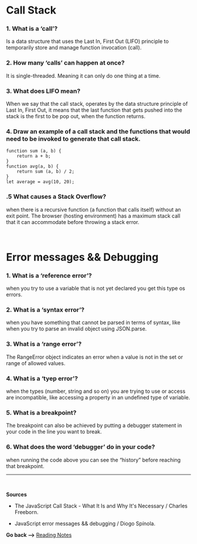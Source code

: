 # Call Stack

### **1. What is a ‘call’?**

Is a data structure that uses the Last In, First Out (LIFO) principle to temporarily store and manage function invocation (call).

### **2. How many ‘calls’ can happen at once?**

It is single-threaded. Meaning it can only do one thing at a time.

### **3. What does LIFO mean?**

When we say that the call stack, operates by the data structure principle of Last In, First Out, it means that the last function that gets pushed into the stack is the first to be pop out, when the function returns.

### **4. Draw an example of a call stack and the functions that would need to be invoked to generate that call stack.**

```JS
function sum (a, b) {
    return a + b;
}
function avg(a, b) {
    return sum (a, b) / 2;
}
let average = avg(10, 20);
```

### **.5 What causes a Stack Overflow?**

when there is a recursive function (a function that calls itself) without an exit point. The browser (hosting environment) has a maximum stack call that it can accommodate before throwing a stack error.

<br>

# Error messages && Debugging

### **1. What is a ‘reference error’?**

when you try to use a variable that is not yet declared you get this type os errors.

### **2. What is a ‘syntax error’?**

when you have something that cannot be parsed in terms of syntax, like when you try to parse an invalid object using JSON.parse.

### **3. What is a ‘range error’?**

The RangeError object indicates an error when a value is not in the set or range of allowed values.

### **4. What is a ‘tyep error’?**

when the types (number, string and so on) you are trying to use or access are incompatible, like accessing a property in an undefined type of variable.

### **5. What is a breakpoint?**

The breakpoint can also be achieved by putting a debugger statement in your code in the line you want to break.

### **6. What does the word ‘debugger’ do in your code?**

when running the code above you can see the “history” before reaching that breakpoint.

<hr>
<br>

**Sources**

- The JavaScript Call Stack - What It Is and Why It's Necessary / Charles Freeborn.

- JavaScript error messages && debugging / Diogo Spínola.

**Go back -->** [Reading Notes](https://aseel-dweedar.github.io/reading-notes/)
